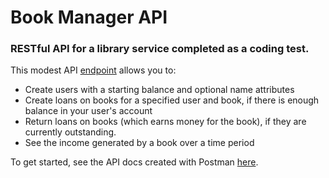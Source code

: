 # Book Manager API

### RESTful API for a library service completed as a coding test.

This modest API [endpoint](https://ekohe-book-manager.herokuapp.com/api/v1/) allows you to:

- Create users with a starting balance and optional name attributes
- Create loans on books for a specified user and book, if there is enough balance in your user's account
- Return loans on books (which earns money for the book), if they are currently outstanding.
- See the income generated by a book over a time period

To get started, see the API docs created with Postman [here](https://documenter.getpostman.com/view/6788317/SWLk2k42).


